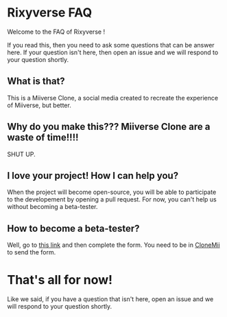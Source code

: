 # Rixyverse FAQ
Welcome to the FAQ of Rixyverse !

If you read this, then you need to ask some questions that can be answer here. If your question isn't here, then open an issue and we will respond to your question shortly.

## What is that?
This is a Miiverse Clone, a social media created to recreate the experience of Miiverse, but better.

## Why do you make this??? Miiverse Clone are a waste of time!!!!
SHUT UP.

## I love your project! How I can help you?
When the project will become open-source, you will be able to participate to the developement by opening a pull request. For now, you can't help us without becoming a beta-tester.

## How to become a beta-tester?

Well, go to <a href="https://docs.google.com/forms/d/e/1FAIpQLSdjwP-8l-KvVKI_pkhStSh-CET-zILfTNoRvYAPwawGsHf_5w/viewform">this link</a> and then complete the form. You need to be in <a href="https://clonemii.webs.nf">CloneMii</a> to send the form.

# That's all for now!

Like we said, if you have a question that isn't here, open an issue and we will respond to your question shortly.
